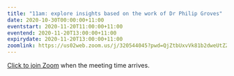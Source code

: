 ```yaml
---
title: "11am: explore insights based on the work of Dr Philip Groves"
date: 2020-10-30T00:00:00+11:00
eventstart: 2020-11-20T11:00:00+11:00
eventend: 2020-11-20T13:00:00+11:00
expirydate: 2020-11-20T13:00:00+11:00
zoomlink: https://us02web.zoom.us/j/320544045?pwd=QjZtbUxvVk81b2dweUtZZTE3ZE9IZz09
---
```


[Click to join Zoom](https://us02web.zoom.us/j/320544045?pwd=QjZtbUxvVk81b2dweUtZZTE3ZE9IZz09) when the meeting time arrives.